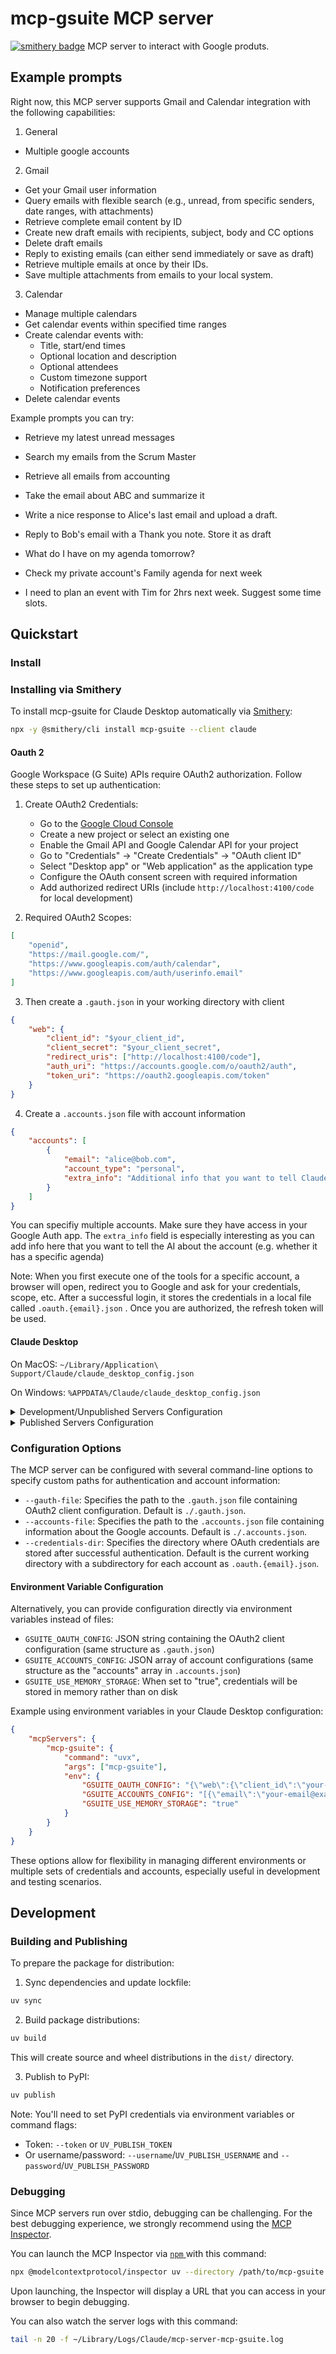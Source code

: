 # mcp-gsuite MCP server

[![smithery badge](https://smithery.ai/badge/mcp-gsuite)](https://smithery.ai/server/mcp-gsuite)
MCP server to interact with Google produts.

## Example prompts

Right now, this MCP server supports Gmail and Calendar integration with the
following capabilities:

1. General

- Multiple google accounts

2. Gmail

- Get your Gmail user information
- Query emails with flexible search (e.g., unread, from specific senders, date
  ranges, with attachments)
- Retrieve complete email content by ID
- Create new draft emails with recipients, subject, body and CC options
- Delete draft emails
- Reply to existing emails (can either send immediately or save as draft)
- Retrieve multiple emails at once by their IDs.
- Save multiple attachments from emails to your local system.

3. Calendar

- Manage multiple calendars
- Get calendar events within specified time ranges
- Create calendar events with:
  - Title, start/end times
  - Optional location and description
  - Optional attendees
  - Custom timezone support
  - Notification preferences
- Delete calendar events

Example prompts you can try:

- Retrieve my latest unread messages
- Search my emails from the Scrum Master
- Retrieve all emails from accounting
- Take the email about ABC and summarize it
- Write a nice response to Alice's last email and upload a draft.
- Reply to Bob's email with a Thank you note. Store it as draft

- What do I have on my agenda tomorrow?
- Check my private account's Family agenda for next week
- I need to plan an event with Tim for 2hrs next week. Suggest some time slots.

## Quickstart

### Install

### Installing via Smithery

To install mcp-gsuite for Claude Desktop automatically via
[Smithery](https://smithery.ai/server/mcp-gsuite):

```bash
npx -y @smithery/cli install mcp-gsuite --client claude
```

#### Oauth 2

Google Workspace (G Suite) APIs require OAuth2 authorization. Follow these steps
to set up authentication:

1. Create OAuth2 Credentials:

   - Go to the [Google Cloud Console](https://console.cloud.google.com/)
   - Create a new project or select an existing one
   - Enable the Gmail API and Google Calendar API for your project
   - Go to "Credentials" → "Create Credentials" → "OAuth client ID"
   - Select "Desktop app" or "Web application" as the application type
   - Configure the OAuth consent screen with required information
   - Add authorized redirect URIs (include `http://localhost:4100/code` for
     local development)

2. Required OAuth2 Scopes:

```json
[
	"openid",
	"https://mail.google.com/",
	"https://www.googleapis.com/auth/calendar",
	"https://www.googleapis.com/auth/userinfo.email"
]
```

3. Then create a `.gauth.json` in your working directory with client

```json
{
	"web": {
		"client_id": "$your_client_id",
		"client_secret": "$your_client_secret",
		"redirect_uris": ["http://localhost:4100/code"],
		"auth_uri": "https://accounts.google.com/o/oauth2/auth",
		"token_uri": "https://oauth2.googleapis.com/token"
	}
}
```

4. Create a `.accounts.json` file with account information

```json
{
	"accounts": [
		{
			"email": "alice@bob.com",
			"account_type": "personal",
			"extra_info": "Additional info that you want to tell Claude: E.g. 'Contains Family Calendar'"
		}
	]
}
```

You can specifiy multiple accounts. Make sure they have access in your Google
Auth app. The `extra_info` field is especially interesting as you can add info
here that you want to tell the AI about the account (e.g. whether it has a
specific agenda)

Note: When you first execute one of the tools for a specific account, a browser
will open, redirect you to Google and ask for your credentials, scope, etc.
After a successful login, it stores the credentials in a local file called
`.oauth.{email}.json` . Once you are authorized, the refresh token will be used.

#### Claude Desktop

On MacOS: `~/Library/Application\ Support/Claude/claude_desktop_config.json`

On Windows: `%APPDATA%/Claude/claude_desktop_config.json`

<details>
  <summary>Development/Unpublished Servers Configuration</summary>


```json
{
	"mcpServers": {
		"mcp-gsuite": {
			"command": "uv",
			"args": ["--directory", "<dir_to>/mcp-gsuite", "run", "mcp-gsuite"]
		}
	}
}
```

Note: You can also use the
`uv run mcp-gsuite --accounts-file /path/to/custom/.accounts.json` to specify a
different accounts file or `--credentials-dir /path/to/custom/credentials` to
specify a different credentials directory.

```json
{
	"mcpServers": {
		"mcp-gsuite": {
			"command": "uv",
			"args": [
				"--directory",
				"<dir_to>/mcp-gsuite",
				"run",
				"mcp-gsuite",
				"--accounts-file",
				"/path/to/custom/.accounts.json",
				"--credentials-dir",
				"/path/to/custom/credentials"
			]
		}
	}
}
```

</details>

<details>
  <summary>Published Servers Configuration</summary>


```json
{
	"mcpServers": {
		"mcp-gsuite": {
			"command": "uvx",
			"args": [
				"mcp-gsuite",
				"--accounts-file",
				"/path/to/custom/.accounts.json",
				"--credentials-dir",
				"/path/to/custom/credentials"
			]
		}
	}
}
```

</details>

### Configuration Options

The MCP server can be configured with several command-line options to specify
custom paths for authentication and account information:

- `--gauth-file`: Specifies the path to the `.gauth.json` file containing OAuth2
  client configuration. Default is `./.gauth.json`.
- `--accounts-file`: Specifies the path to the `.accounts.json` file containing
  information about the Google accounts. Default is `./.accounts.json`.
- `--credentials-dir`: Specifies the directory where OAuth credentials are
  stored after successful authentication. Default is the current working
  directory with a subdirectory for each account as `.oauth.{email}.json`.

#### Environment Variable Configuration

Alternatively, you can provide configuration directly via environment variables
instead of files:

- `GSUITE_OAUTH_CONFIG`: JSON string containing the OAuth2 client configuration
  (same structure as `.gauth.json`)
- `GSUITE_ACCOUNTS_CONFIG`: JSON array of account configurations (same structure
  as the "accounts" array in `.accounts.json`)
- `GSUITE_USE_MEMORY_STORAGE`: When set to "true", credentials will be stored in
  memory rather than on disk

Example using environment variables in your Claude Desktop configuration:

```json
{
	"mcpServers": {
		"mcp-gsuite": {
			"command": "uvx",
			"args": ["mcp-gsuite"],
			"env": {
				"GSUITE_OAUTH_CONFIG": "{\"web\":{\"client_id\":\"your-client-id\",\"project_id\":\"your-project\",\"auth_uri\":\"https://accounts.google.com/o/oauth2/auth\",\"token_uri\":\"https://oauth2.googleapis.com/token\",\"auth_provider_x509_cert_url\":\"https://www.googleapis.com/oauth2/v1/certs\",\"client_secret\":\"your-client-secret\",\"redirect_uris\":[\"http://localhost:4100/code\"],\"javascript_origins\":[\"http://localhost:3050\"]}}",
				"GSUITE_ACCOUNTS_CONFIG": "[{\"email\":\"your-email@example.com\",\"account_type\":\"work\",\"extra_info\":\"Your account description\"}]",
				"GSUITE_USE_MEMORY_STORAGE": "true"
			}
		}
	}
}
```

These options allow for flexibility in managing different environments or
multiple sets of credentials and accounts, especially useful in development and
testing scenarios.

## Development

### Building and Publishing

To prepare the package for distribution:

1. Sync dependencies and update lockfile:

```bash
uv sync
```

2. Build package distributions:

```bash
uv build
```

This will create source and wheel distributions in the `dist/` directory.

3. Publish to PyPI:

```bash
uv publish
```

Note: You'll need to set PyPI credentials via environment variables or command
flags:

- Token: `--token` or `UV_PUBLISH_TOKEN`
- Or username/password: `--username`/`UV_PUBLISH_USERNAME` and
  `--password`/`UV_PUBLISH_PASSWORD`

### Debugging

Since MCP servers run over stdio, debugging can be challenging. For the best
debugging experience, we strongly recommend using the
[MCP Inspector](https://github.com/modelcontextprotocol/inspector).

You can launch the MCP Inspector via
[ `npm` ](https://docs.npmjs.com/downloading-and-installing-node-js-and-npm)
with this command:

```bash
npx @modelcontextprotocol/inspector uv --directory /path/to/mcp-gsuite run mcp-gsuite
```

Upon launching, the Inspector will display a URL that you can access in your
browser to begin debugging.

You can also watch the server logs with this command:

```bash
tail -n 20 -f ~/Library/Logs/Claude/mcp-server-mcp-gsuite.log
```
